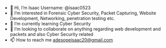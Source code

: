 - 👋 Hi, I’m Isaac Username: @isaac0523
- 👀 I’m interested in Forensic Cyber Security, Packet Capturing, Website Development, Networking, penetration testing etc.
- 🌱 I’m currently learning Cyber Security
- 💞️ I’m looking to collaborate on anything regarding web development and packets and also Cyber Security related
- 📫 How to reach me adesopeisaac20@gmail.com

<!---
isaac0523/isaac0523 is a ✨ special ✨ repository because its `README.md` (this file) appears on your GitHub profile.
You can click the Preview link to take a look at your changes.
--->

